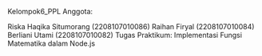 Kelompok6_PPL
Anggota:

Riska Haqika Situmorang (2208107010086)
Raihan Firyal (2208107010084)
Berliani Utami (2208107010082)
Tugas Praktikum: Implementasi Fungsi Matematika dalam Node.js
